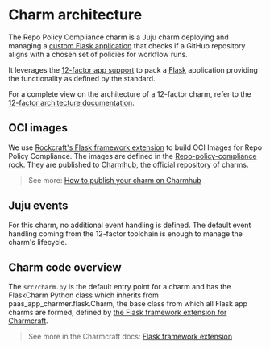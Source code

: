 # Charm architecture

The Repo Policy Compliance charm is a Juju charm deploying and managing a [custom Flask application](https://github.com/canonical/repo-policy-compliance/tree/main/repo_policy_compliance)
that checks if a GitHub repository aligns with a chosen set of policies for workflow runs.

It leverages the [12-factor app support](https://canonical-12-factor-app-support.readthedocs-hosted.com/en/latest/) to pack a [Flask](https://flask.palletsprojects.com/en/stable/)
application providing the functionality as defined by the standard.

For a complete view on the architecture of a 12-factor charm, refer to the [12-factor architecture documentation](https://canonical-12-factor-app-support.readthedocs-hosted.com/en/latest/explanation/charm-architecture/). 

## OCI images

We use [Rockcraft's Flask framework extension](https://documentation.ubuntu.com/rockcraft/en/stable/reference/extensions/flask-framework/) to build OCI Images for Repo Policy Compliance. 
The images are defined in the [Repo-policy-compliance rock](https://github.com/canonical/repo-policy-compliance/blob/main/rockcraft.yaml).
They are published to [Charmhub](https://charmhub.io/), the official repository of charms.

> See more: [How to publish your charm on Charmhub](https://juju.is/docs/sdk/publishing)

## Juju events

For this charm, no additional event handling is defined. The default event handling coming from the 12-factor toolchain is enough to manage the charm's lifecycle.

## Charm code overview

The `src/charm.py` is the default entry point for a charm and has the FlaskCharm Python class which inherits from paas_app_charmer.flask.Charm, the base class 
from which all Flask app charms are formed, defined by [the Flask framework extension for Charmcraft](https://documentation.ubuntu.com/rockcraft/en/stable/reference/extensions/flask-framework/).

> See more in the Charmcraft docs: [Flask framework extension](https://canonical-charmcraft.readthedocs-hosted.com/en/stable/reference/extensions/flask-framework-extension//)

